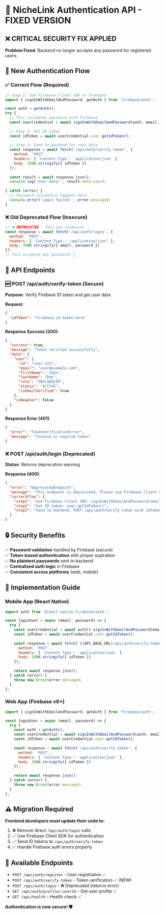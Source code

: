 # 🔐 NicheLink Authentication API - FIXED VERSION

## ❌ **CRITICAL SECURITY FIX APPLIED**

**Problem Fixed**: Backend no longer accepts any password for registered users.

## 🔄 **New Authentication Flow**

### ✅ **Correct Flow (Required)**

```javascript
// Step 1: Use Firebase Client SDK on frontend
import { signInWithEmailAndPassword, getAuth } from 'firebase/auth';

const auth = getAuth();
try {
  // This validates password with Firebase
  const userCredential = await signInWithEmailAndPassword(auth, email, password);
  
  // Step 2: Get ID token
  const idToken = await userCredential.user.getIdToken();
  
  // Step 3: Send to backend for user data
  const response = await fetch('/api/auth/verify-token', {
    method: 'POST',
    headers: { 'Content-Type': 'application/json' },
    body: JSON.stringify({ idToken })
  });
  
  const result = await response.json();
  console.log('User data:', result.data.user);
  
} catch (error) {
  // Password validation happens here
  console.error('Login failed:', error.message);
}
```

### ❌ **Old Deprecated Flow (Insecure)**

```javascript
// ❌ DEPRECATED - This was insecure!
const response = await fetch('/api/auth/login', {
  method: 'POST',
  headers: { 'Content-Type': 'application/json' },
  body: JSON.stringify({ email, password })
});
// This accepted any password! 🚨
```

## 📡 **API Endpoints**

### 🆕 **POST /api/auth/verify-token** (Secure)

**Purpose**: Verify Firebase ID token and get user data

**Request**:
```json
{
  "idToken": "firebase-id-token-here"
}
```

**Response Success (200)**:
```json
{
  "success": true,
  "message": "Token verified successfully",
  "data": {
    "user": {
      "id": "user-123",
      "email": "user@example.com",
      "firstName": "John",
      "lastName": "Doe",
      "role": "INFLUENCER",
      "status": "ACTIVE",
      "isEmailVerified": true
    },
    "isNewUser": false
  }
}
```

**Response Error (401)**:
```json
{
  "error": "TokenVerificationError",
  "message": "Invalid or expired token"
}
```

### ❌ **POST /api/auth/login** (Deprecated)

**Status**: Returns deprecation warning

**Response (400)**:
```json
{
  "error": "DeprecatedEndpoint",
  "message": "This endpoint is deprecated. Please use Firebase Client SDK for authentication, then call /verify-token with the ID token.",
  "correctFlow": {
    "step1": "Use Firebase Client SDK: signInWithEmailAndPassword(email, password)",
    "step2": "Get ID token: user.getIdToken()",
    "step3": "Send to backend: POST /api/auth/verify-token with idToken"
  }
}
```

## 🔒 **Security Benefits**

✅ **Password validation** handled by Firebase (secure)  
✅ **Token-based authentication** with proper expiration  
✅ **No plaintext passwords** sent to backend  
✅ **Centralized auth logic** in Firebase  
✅ **Consistent across platforms** (web, mobile)  

## 🚀 **Implementation Guide**

### Mobile App (React Native)
```javascript
import auth from '@react-native-firebase/auth';

const loginUser = async (email, password) => {
  try {
    const userCredential = await auth().signInWithEmailAndPassword(email, password);
    const idToken = await userCredential.user.getIdToken();
    
    const response = await fetch(`${API_BASE_URL}/api/auth/verify-token`, {
      method: 'POST',
      headers: { 'Content-Type': 'application/json' },
      body: JSON.stringify({ idToken })
    });
    
    return await response.json();
  } catch (error) {
    throw new Error(error.message);
  }
};
```

### Web App (Firebase v9+)
```javascript
import { signInWithEmailAndPassword, getAuth } from 'firebase/auth';

const loginUser = async (email, password) => {
  try {
    const auth = getAuth();
    const userCredential = await signInWithEmailAndPassword(auth, email, password);
    const idToken = await userCredential.user.getIdToken();
    
    const response = await fetch('/api/auth/verify-token', {
      method: 'POST',
      headers: { 'Content-Type': 'application/json' },
      body: JSON.stringify({ idToken })
    });
    
    return await response.json();
  } catch (error) {
    throw new Error(error.message);
  }
};
```

## ⚠️ **Migration Required**

**Frontend developers must update their code to:**

1. ❌ Remove direct `/api/auth/login` calls
2. ✅ Use Firebase Client SDK for authentication
3. ✅ Send ID tokens to `/api/auth/verify-token`
4. ✅ Handle Firebase auth errors properly

## 🔗 **Available Endpoints**

- `POST /api/auth/register` - User registration ✅
- `POST /api/auth/verify-token` - Token verification ✅ (NEW)
- `POST /api/auth/login` - ❌ Deprecated (returns error)
- `GET /api/auth/profile/:userId` - Get user profile ✅
- `GET /api/health` - Health check ✅

**Authentication is now secure! 🛡️**
